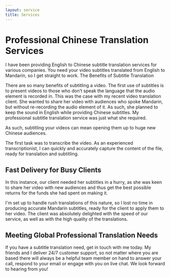 ```yaml
---
layout: service
title: Services
---
```


# Professional Chinese Translation Services
I have been providing English to Chinese subtitle translation services for various companies. You need your video subtitles translated from English to Mandarin, so I get straight to work. 
The Benefits of Subtitle Translation

There are so many benefits of subtitling a video. The first use of subtitles is to present videos to those who don’t speak the language that the audio element is recorded in. This was the case with my recent video translation client. She wanted to share her video with audiences who spoke Mandarin, but without re-recording the audio element of it. As such, she planned to keep the sound in English while providing Chinese subtitles. My professional subtitle translation service was just what she required. 

As such, subtitling your videos can mean opening them up to huge new Chinese audiences.

The first task was to transcribe the video. As an experienced transcriptionist, I can quickly and accurately capture the content of the file, ready for translation and subtitling.

## Fast Delivery for Busy Clients

In this instance, our client needed her subtitles in a hurry, as she was keen to share her video with new audiences and thus get the best possible returns for the funds she had spent on making it. 

I'm set up to handle rush translations of this nature, so I lost no time in producing accurate Mandarin subtitles, ready for the client to apply them to her video. The client was absolutely delighted with the speed of our service, as well as with the high quality of the translations.

## Meeting Global Professional Translation Needs

If you have a subtitle translation need, get in touch with me today. My friends and I deliver 24/7 customer support, so not matter where you are based there will always be a helpful team member on hand to answer your call, respond to your email or engage with you on live chat. We look forward to hearing from you!